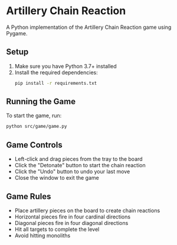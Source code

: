 # Artillery Chain Reaction

A Python implementation of the Artillery Chain Reaction game using Pygame.

## Setup

1. Make sure you have Python 3.7+ installed
2. Install the required dependencies:
   ```bash
   pip install -r requirements.txt
   ```

## Running the Game

To start the game, run:
```bash
python src/game/game.py
```

## Game Controls

- Left-click and drag pieces from the tray to the board
- Click the "Detonate" button to start the chain reaction
- Click the "Undo" button to undo your last move
- Close the window to exit the game

## Game Rules

- Place artillery pieces on the board to create chain reactions
- Horizontal pieces fire in four cardinal directions
- Diagonal pieces fire in four diagonal directions
- Hit all targets to complete the level
- Avoid hitting monoliths 